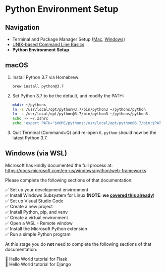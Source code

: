 # Python Environment Setup

## Navigation

- Terminal and Package Manager Setup ([Mac](01-terminal-setup-mac.md), [Windows](01-terminal-setup-win.md))
- [UNIX-based Command Line Basics](02-unix-basics.md)
- **Python Environment Setup**

## macOS

1. Install Python 3.7 via Homebrew:

    ```bash
    brew install python@3.7
    ```

2. Set Python 3.7 to be the default, and modify the PATH:

    ```bash
    mkdir ~/pythons
    ln -s /usr/local/opt/python@3.7/bin/python3 ~/pythons/python
    ln -s /usr/local/opt/python@3.7/bin/python3 ~/pythons/python3
    echo >> ~/.zshrc
    echo 'export PATH="$HOME/pythons:/usr/local/opt/python@3.7/bin:$PATH"' >> ~/.zshrc
    ```

3. Quit Terminal (Command+Q) and re-open it. `python` should now be the latest Python 3.7.

## Windows (via WSL)

Microsoft has kindly documented the full process at: https://docs.microsoft.com/en-us/windows/python/web-frameworks

Please complete the following sections of that documentation:

✅ Set up your development environment  
✅ Install Windows Subsystem for Linux **(NOTE: we [covered this already](01-terminal-setup-win.md))**  
✅ Set up Visual Studio Code  
✅ Create a new project  
✅ Install Python, pip, and venv  
✅ Create a virtual environment  
✅ Open a WSL - Remote window  
✅ Install the Microsoft Python extension  
✅ Run a simple Python program  

At this stage you do **not** need to complete the following sections of that documentation:

🚫 Hello World tutorial for Flask  
🚫 Hello World tutorial for Django
